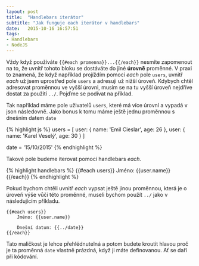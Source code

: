 ```yaml
---
layout: post
title:  "Handlebars iterátor"
subtitle: "Jak funguje each iterátor v handlebars"
date:   2015-10-16 16:57:51
tags:
- Handlebars
- NodeJS
---
```


Vždy když používáte `{{#each promenna}}...{{/each}}` nesmíte zapomenout na to, že uvnitř tohoto bloku se dostáváte do jiné **úrovně** proměnné. V praxi to znamená, že když například projíždím pomocí *each* pole `users`, uvnitř *each* už jsem uprostřed pole `users` a adresuji už nižší úroveň. Kdybych chtěl adresovat proměnnou ve vyšší úrovni, musím se na tu vyšší úroveň nejdříve dostat za použití `../`. Pojďme se podívat na příklad.

Tak například máme pole uživatelů `users`, které má více úrovní a vypadá v json následovně. Jako bonus k tomu máme ještě jednu proměnnou s dnešním datem `date`

{% highlight js %}
users = [
	user: {
		name: 'Emil Cieslar',
		age: 26
	},
	user: {
		name: 'Karel Veselý',
		age: 30
	}
]

date = '15/10/2015'
{% endhighlight %}

Takové pole budeme iterovat pomocí handlebars *each*.

{% highlight handlebars %}
{{#each users}}
	Jméno: {{user.name}}
{{/each}}
{% endhighlight %}

Pokud bychom chtěli uvnitř *each* vypsat ještě jinou proměnnou, která je o úroveň výše vůči této proměnné, museli bychom použít `../` jako v následujícím příkladu.

```
{{#each users}}
	Jméno: {{user.name}}

	Dnešní datum: {{../date}}
{{/each}}
```

Tato maličkost je lehce přehlédnutelná a potom budete kroutit hlavou proč je ta proměnná `date` vlastně prázdná, když ji máte definovanou. Ať se daří při kódování.
